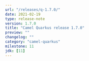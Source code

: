 ```yaml
---
url: "/releases/q-1.7.0/"
date: 2021-02-19
type: release-note
version: 1.7.0
title: "Camel Quarkus release 1.7.0"
preview: ""
changelog: ""
category: "camel-quarkus"
milestone: 11
jdk: [11]
---
```

